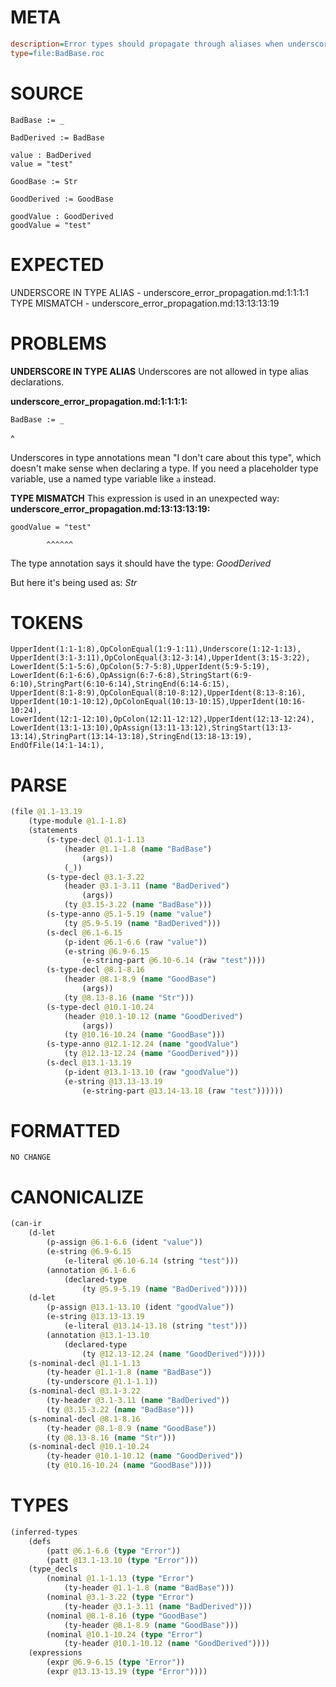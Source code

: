 # META
~~~ini
description=Error types should propagate through aliases when underscores are used
type=file:BadBase.roc
~~~
# SOURCE
~~~roc
BadBase := _

BadDerived := BadBase

value : BadDerived
value = "test"

GoodBase := Str

GoodDerived := GoodBase

goodValue : GoodDerived
goodValue = "test"
~~~
# EXPECTED
UNDERSCORE IN TYPE ALIAS - underscore_error_propagation.md:1:1:1:1
TYPE MISMATCH - underscore_error_propagation.md:13:13:13:19
# PROBLEMS
**UNDERSCORE IN TYPE ALIAS**
Underscores are not allowed in type alias declarations.

**underscore_error_propagation.md:1:1:1:1:**
```roc
BadBase := _
```
^

Underscores in type annotations mean "I don't care about this type", which doesn't make sense when declaring a type. If you need a placeholder type variable, use a named type variable like `a` instead.

**TYPE MISMATCH**
This expression is used in an unexpected way:
**underscore_error_propagation.md:13:13:13:19:**
```roc
goodValue = "test"
```
            ^^^^^^

The type annotation says it should have the type:
    _GoodDerived_

But here it's being used as:
    _Str_

# TOKENS
~~~zig
UpperIdent(1:1-1:8),OpColonEqual(1:9-1:11),Underscore(1:12-1:13),
UpperIdent(3:1-3:11),OpColonEqual(3:12-3:14),UpperIdent(3:15-3:22),
LowerIdent(5:1-5:6),OpColon(5:7-5:8),UpperIdent(5:9-5:19),
LowerIdent(6:1-6:6),OpAssign(6:7-6:8),StringStart(6:9-6:10),StringPart(6:10-6:14),StringEnd(6:14-6:15),
UpperIdent(8:1-8:9),OpColonEqual(8:10-8:12),UpperIdent(8:13-8:16),
UpperIdent(10:1-10:12),OpColonEqual(10:13-10:15),UpperIdent(10:16-10:24),
LowerIdent(12:1-12:10),OpColon(12:11-12:12),UpperIdent(12:13-12:24),
LowerIdent(13:1-13:10),OpAssign(13:11-13:12),StringStart(13:13-13:14),StringPart(13:14-13:18),StringEnd(13:18-13:19),
EndOfFile(14:1-14:1),
~~~
# PARSE
~~~clojure
(file @1.1-13.19
	(type-module @1.1-1.8)
	(statements
		(s-type-decl @1.1-1.13
			(header @1.1-1.8 (name "BadBase")
				(args))
			(_))
		(s-type-decl @3.1-3.22
			(header @3.1-3.11 (name "BadDerived")
				(args))
			(ty @3.15-3.22 (name "BadBase")))
		(s-type-anno @5.1-5.19 (name "value")
			(ty @5.9-5.19 (name "BadDerived")))
		(s-decl @6.1-6.15
			(p-ident @6.1-6.6 (raw "value"))
			(e-string @6.9-6.15
				(e-string-part @6.10-6.14 (raw "test"))))
		(s-type-decl @8.1-8.16
			(header @8.1-8.9 (name "GoodBase")
				(args))
			(ty @8.13-8.16 (name "Str")))
		(s-type-decl @10.1-10.24
			(header @10.1-10.12 (name "GoodDerived")
				(args))
			(ty @10.16-10.24 (name "GoodBase")))
		(s-type-anno @12.1-12.24 (name "goodValue")
			(ty @12.13-12.24 (name "GoodDerived")))
		(s-decl @13.1-13.19
			(p-ident @13.1-13.10 (raw "goodValue"))
			(e-string @13.13-13.19
				(e-string-part @13.14-13.18 (raw "test"))))))
~~~
# FORMATTED
~~~roc
NO CHANGE
~~~
# CANONICALIZE
~~~clojure
(can-ir
	(d-let
		(p-assign @6.1-6.6 (ident "value"))
		(e-string @6.9-6.15
			(e-literal @6.10-6.14 (string "test")))
		(annotation @6.1-6.6
			(declared-type
				(ty @5.9-5.19 (name "BadDerived")))))
	(d-let
		(p-assign @13.1-13.10 (ident "goodValue"))
		(e-string @13.13-13.19
			(e-literal @13.14-13.18 (string "test")))
		(annotation @13.1-13.10
			(declared-type
				(ty @12.13-12.24 (name "GoodDerived")))))
	(s-nominal-decl @1.1-1.13
		(ty-header @1.1-1.8 (name "BadBase"))
		(ty-underscore @1.1-1.1))
	(s-nominal-decl @3.1-3.22
		(ty-header @3.1-3.11 (name "BadDerived"))
		(ty @3.15-3.22 (name "BadBase")))
	(s-nominal-decl @8.1-8.16
		(ty-header @8.1-8.9 (name "GoodBase"))
		(ty @8.13-8.16 (name "Str")))
	(s-nominal-decl @10.1-10.24
		(ty-header @10.1-10.12 (name "GoodDerived"))
		(ty @10.16-10.24 (name "GoodBase"))))
~~~
# TYPES
~~~clojure
(inferred-types
	(defs
		(patt @6.1-6.6 (type "Error"))
		(patt @13.1-13.10 (type "Error")))
	(type_decls
		(nominal @1.1-1.13 (type "Error")
			(ty-header @1.1-1.8 (name "BadBase")))
		(nominal @3.1-3.22 (type "Error")
			(ty-header @3.1-3.11 (name "BadDerived")))
		(nominal @8.1-8.16 (type "GoodBase")
			(ty-header @8.1-8.9 (name "GoodBase")))
		(nominal @10.1-10.24 (type "Error")
			(ty-header @10.1-10.12 (name "GoodDerived"))))
	(expressions
		(expr @6.9-6.15 (type "Error"))
		(expr @13.13-13.19 (type "Error"))))
~~~
